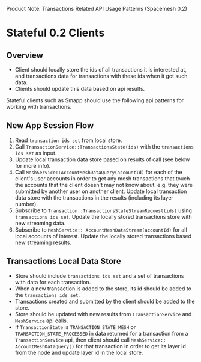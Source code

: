 Product Note: Transactions Related API Usage Patterns (Spacemesh 0.2)

# Stateful 0.2 Clients

## Overview
- Client should locally store the ids of all transactions it is interested at, and transactions data for transactions with these ids when it got such data. 
- Clients should update this data based on api results. 

Stateful clients such as Smapp should use the following api patterns for working with transactions. 

## New App Session Flow
1. Read `transaction ids set` from local store. 
1. Call `TransactionService::TransactionsState(ids)` with the `transactions ids set` as input.
1. Update local transaction data store based on results of call (see below for more info).
1. Call `MeshService::AccountMeshDataQuery(accountId)` for each of the client's user accounts in order to get any mesh transactions that touch the accounts that the client doesn't may not know about. e.g. they were submitted by another user on another client. Update local transaction data store with the transactions in the results (including its layer number).
1. Subscribe to `Transaction::TransactionsStateStreamRequest(ids)` using `transactions ids set`. Update the locally stored transactions store with new streaming data.
1. Subscribe to `MeshService:: AccountMeshDataStream(accountId)` for all local accounts of interest. Update the locally stored transactions based new streaming results.


## Transactions Local Data Store
- Store should include `transactions ids set` and a set of transactions with data for each transaction.
- When a new transaction is added to the store, its id should be added to the `transactions ids set`.
- Transactions created and submitted by the client should be added to the store.
- Store should be updated with new results from `TransactionService` and `MeshService` api calls. 
- If `TransactionState` is `TRANSACTION_STATE_MESH` or `TRANSACTION_STATE_PROCESSED` in data returned for a transaction from a `TransactionService` api, then client should call `MeshService:: AccountMeshDataQuery()` for that transaction in order to get its layer id from the node and update layer id in the local store.

